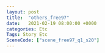 ```yaml
---
layout: post
title:  "others_free97"
date:   2021-02-19 08:00:00 +0000
categories: Etc
Tags: Story Etc
SceneCode: ["scene_free97_q1_s20"]
---
```

